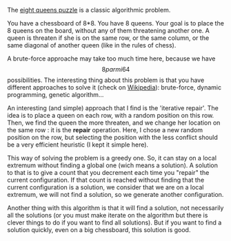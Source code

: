 The [eight queens puzzle](https://en.wikipedia.org/wiki/Eight_queens_puzzle) is a classic algorithmic problem.

You have a chessboard of 8*8. You have 8 queens. Your goal is to place the 8 queens on the board, without any of them threatening another one. A queen is threaten if she is on the same row, or the same column, or the same diagonal of another queen (like in the rules of chess).

A brute-force approache may take too much time here, because we have $$ 8 parmi 64$$ possibilities. The interesting thing about this problem is that you have different approaches to solve it (check on [Wikipedia](https://en.wikipedia.org/wiki/Eight_queens_puzzle)): brute-force, dynamic programming, genetic algorithm...

An interesting (and simple) approach that I find is the 'iterative repair'. The idea is to place a queen on each row, with a random position on this row. Then, we find the queen the more threaten, and we change her location on the same row : it is the **repair** operation. Here, I chose a new random position on the row, but selecting the position with the less conflict should be a very efficient heuristic (I kept it simple here).

This way of solving the problem is a greedy one. So, it can stay on a local extremum without finding a global one (wich means a solution). A solution to that is to give a count that you decrement each time you "repair" the current configuration. If that count is reached without finding that the current configuration is a solution, we consider that we are on a local extremum, we will not find a solution, so we generate another configuration.

Another thing with this algorithm is that it will find a solution, not necessarily all the solutions (or you must make iterate on the algorithm but there is clever things to do if you want to find all solutions). But if you want to find a solution quickly, even on a big chessboard, this solution is good.
